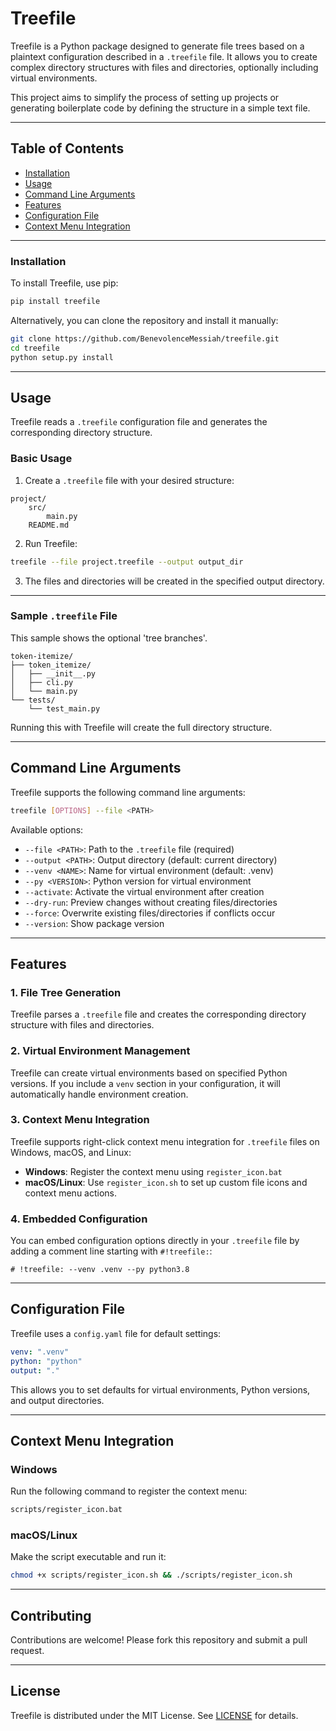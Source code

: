 # Treefile

Treefile is a Python package designed to generate file trees based on a plaintext configuration described in a `.treefile` file. It allows you to create complex directory structures with files and directories, optionally including virtual environments.

This project aims to simplify the process of setting up projects or generating boilerplate code by defining the structure in a simple text file.

---

## Table of Contents

- [Installation](#installation)
- [Usage](#usage)
- [Command Line Arguments](#command-line-arguments)
- [Features](#features)
- [Configuration File](#configuration-file)
- [Context Menu Integration](#context-menu-integration)

---

### Installation

To install Treefile, use pip:

```bash
pip install treefile
```

Alternatively, you can clone the repository and install it manually:

```bash
git clone https://github.com/BenevolenceMessiah/treefile.git
cd treefile
python setup.py install
```

---

## Usage

Treefile reads a `.treefile` configuration file and generates the corresponding directory structure.

### Basic Usage

1. Create a `.treefile` file with your desired structure:

```plaintext
project/
    src/
        main.py
    README.md
```

2. Run Treefile:

```bash
treefile --file project.treefile --output output_dir
```

3. The files and directories will be created in the specified output directory.

---

### Sample `.treefile` File

This sample shows the optional 'tree branches'.

```plaintext
token-itemize/
├── token_itemize/
│   ├── __init__.py
│   ├── cli.py
│   └── main.py
└── tests/
    └── test_main.py
```

Running this with Treefile will create the full directory structure.

---

## Command Line Arguments

Treefile supports the following command line arguments:

```bash
treefile [OPTIONS] --file <PATH>
```

Available options:

- `--file <PATH>`: Path to the `.treefile` file (required)
- `--output <PATH>`: Output directory (default: current directory)
- `--venv <NAME>`: Name for virtual environment (default: .venv)
- `--py <VERSION>`: Python version for virtual environment
- `--activate`: Activate the virtual environment after creation
- `--dry-run`: Preview changes without creating files/directories
- `--force`: Overwrite existing files/directories if conflicts occur
- `--version`: Show package version

---

## Features

### 1. File Tree Generation

Treefile parses a `.treefile` file and creates the corresponding directory structure with files and directories.

### 2. Virtual Environment Management

Treefile can create virtual environments based on specified Python versions. If you include a `venv` section in your configuration, it will automatically handle environment creation.

### 3. Context Menu Integration

Treefile supports right-click context menu integration for `.treefile` files on Windows, macOS, and Linux:

- **Windows**: Register the context menu using `register_icon.bat`
- **macOS/Linux**: Use `register_icon.sh` to set up custom file icons and context menu actions.

### 4. Embedded Configuration

You can embed configuration options directly in your `.treefile` file by adding a comment line starting with `#!treefile:`:

```plaintext
# !treefile: --venv .venv --py python3.8
```

---

## Configuration File

Treefile uses a `config.yaml` file for default settings:

```yaml
venv: ".venv"
python: "python"
output: "."
```

This allows you to set defaults for virtual environments, Python versions, and output directories.

---

## Context Menu Integration

### Windows

Run the following command to register the context menu:

```cmd
scripts/register_icon.bat
```

### macOS/Linux

Make the script executable and run it:

```bash
chmod +x scripts/register_icon.sh && ./scripts/register_icon.sh
```

---

## Contributing

Contributions are welcome! Please fork this repository and submit a pull request.

---

## License

Treefile is distributed under the MIT License. See [LICENSE](LICENSE) for details.

